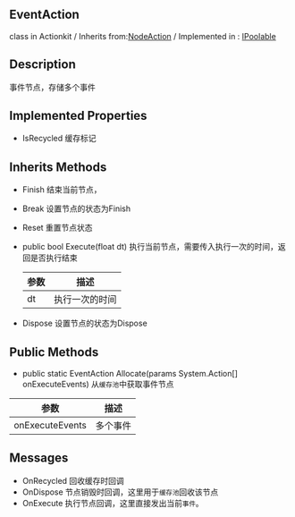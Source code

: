 ## EventAction
class in Actionkit / Inherits from:[NodeAction](ActionKitAPI/Action/NodeAction.md) / Implemented in : [IPoolable](www.baidu.com)

## Description
事件节点，存储多个事件

## Implemented Properties
* IsRecycled        缓存标记

## Inherits Methods

* Finish			      结束当前节点，

* Break                              设置节点的状态为Finish

* Reset                              重置节点状态

* public bool Execute(float dt)     执行当前节点，需要传入执行一次的时间，返回是否执行结束


  | 参数 | 描述           |
  | ---- | -------------- |
  | dt   | 执行一次的时间 |

* Dispose                          设置节点的状态为Dispose

## Public Methods
*  public static EventAction Allocate(params System.Action[] onExecuteEvents)		从```缓存池```中获取事件节点


| 参数            | 描述     |
| --------------- | -------- |
| onExecuteEvents | 多个事件 |

## Messages
* OnRecycled	     	 回收缓存时回调
* OnDispose			节点销毁时回调，这里用于```缓存池```回收该节点
* OnExecute			执行节点回调，这里直接发出当前```事件```。
